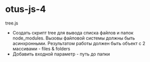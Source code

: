 # otus-js-4

tree.js 
* Создать скрипт tree для вывода списка файлов и папок node_modules. Вызовы файловой системы должны быть асинхронными. Результатом работы должен быть объект с 2 массивами - files & folders
* Добавить входной параметр - путь до папки